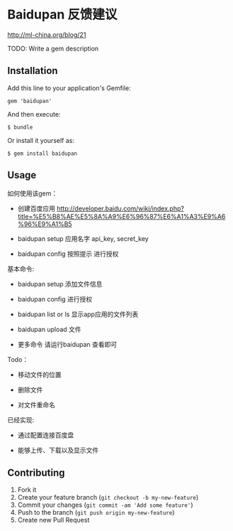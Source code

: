 # Baidupan 反馈建议

http://ml-china.org/blog/21

TODO: Write a gem description

## Installation

Add this line to your application's Gemfile:

    gem 'baidupan'

And then execute:

    $ bundle

Or install it yourself as:

    $ gem install baidupan



## Usage
如何使用该gem：

  * 创建百度应用 http://developer.baidu.com/wiki/index.php?title=%E5%B8%AE%E5%8A%A9%E6%96%87%E6%A1%A3%E9%A6%96%E9%A1%B5

  * baidupan setup 应用名字 api_key, secret_key

  * baidupan config 按照提示 进行授权
  
基本命令:

  * baidupan setup 添加文件信息

  * baidupan config 进行授权

  * baidupan list or ls 显示app应用的文件列表

  * baidupan upload 文件

  * 更多命令 请运行baidupan 查看即可
  
Todo：
  * 移动文件的位置

  * 删除文件

  * 对文件重命名

已经实现:
  * 通过配置连接百度盘
  
  * 能够上传、下载以及显示文件



## Contributing

1. Fork it
2. Create your feature branch (`git checkout -b my-new-feature`)
3. Commit your changes (`git commit -am 'Add some feature'`)
4. Push to the branch (`git push origin my-new-feature`)
5. Create new Pull Request
